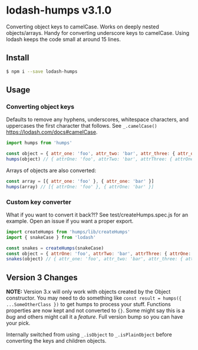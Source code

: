 # lodash-humps v3.1.0

Converting object keys to camelCase. Works on deeply nested objects/arrays. Handy for converting underscore keys to camelCase. Using lodash keeps the code small at around 15 lines.

## Install

```bash
$ npm i --save lodash-humps
```

## Usage

### Converting object keys

Defaults to remove any hyphens, underscores, whitespace characters, and uppercases the first character that follows. See `_.camelCase()` https://lodash.com/docs#camelCase.

````javascript
import humps from 'humps'

const object = { attr_one: 'foo', attr_two: 'bar', attr_three: { attr_one: 'foo' } }
humps(object) // { attrOne: 'foo', attrTwo: 'bar', attrThree: { attrOne: 'foo' } }
````

Arrays of objects are also converted:

````javascript
const array = [{ attr_one: 'foo' }, { attr_one: 'bar' }]
humps(array) // [{ attrOne: 'foo' }, { attrOne: 'bar' }]
````

### Custom key converter

What if you want to convert it back?!? See test/createHumps.spec.js for an example. Open an issue if you want a proper export.

````javascript
import createHumps from 'humps/lib/createHumps'
import { snakeCase } from 'lodash'

const snakes = createHumps(snakeCase)
const object = { attrOne: 'foo', attrTwo: 'bar', attrThree: { attrOne: 'foo' } }
snakes(object) // { attr_one: 'foo', attr_two: 'bar', attr_three: { attr_one: 'foo' } }
````

## Version 3 Changes

**NOTE:** Version 3.x will only work with objects created by the Object constructor. You may need to do something like `const result = humps({ ...SomeOtherClass })` to get humps to process your stuff. Functions properties are now kept and not converted to `{}`. Some might say this is a _bug_ and others might call it a _feature_. Full version bump so you can have your pick.

Internally switched from using `_.isObject` to `_.isPlainObject` before converting the keys and children objects.
